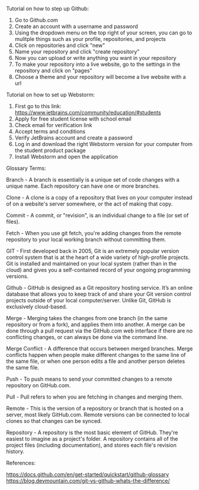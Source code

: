 Tutorial on how to step up Github:
1. Go to Github.com 
2. Create an account with a username and password
3. Using the dropdown menu on the top right of your screen, you can go to mulitple things such as your profile, repositories, and projects
4. Click on repositories and click "new"
5. Name your repository and click "create repository"
6. Now you can upload or write anything you want in your repository
7. To make your repository into a live website, go to the settings in the repository and click on "pages"
8. Choose a theme and your repository will become a live website with a url

Tutorial on how to set up Webstorm:
1. First go to this link: https://www.jetbrains.com/community/education/#students
2. Apply for free student license with school email
3. Check email for verification link
4. Accept terms and conditions
5. Verify JetBrains account and create a password
6. Log in and download the right Webstorm version for your computer from the student product package
7. Install Webstorm and open the application


Glossary Terms: 

Branch -  A branch is essentially is a unique set of code changes with a unique name. Each repository can have one or more branches.

Clone - A clone is a copy of a repository that lives on your computer instead of on a website's server somewhere, or the act of making that copy.

Commit - A commit, or "revision", is an individual change to a file (or set of files).

Fetch - When you use git fetch, you're adding changes from the remote repository to your local working branch without committing them.

GIT - First developed back in 2005, Git is an extremely popular version control system that is at the heart of a wide variety of high-profile projects. Git is installed and maintained on your local system (rather than in the cloud) and gives you a self-contained record of your ongoing programming versions.

Github - GitHub is designed as a Git repository hosting service. It’s an online database that allows you to keep track of and share your Git version control projects outside of your local computer/server. Unlike Git, GitHub is exclusively cloud-based.

Merge - Merging takes the changes from one branch (in the same repository or from a fork), and applies them into another. A merge can be done through a pull request via the GitHub.com web interface if there are no conflicting changes, or can always be done via the command line.

Merge Conflict - A difference that occurs between merged branches. Merge conflicts happen when people make different changes to the same line of the same file, or when one person edits a file and another person deletes the same file.

Push - To push means to send your committed changes to a remote repository on GitHub.com.

Pull - Pull refers to when you are fetching in changes and merging them.

Remote - This is the version of a repository or branch that is hosted on a server, most likely GitHub.com. Remote versions can be connected to local clones so that changes can be synced.

Repository - A repository is the most basic element of GitHub. They're easiest to imagine as a project's folder. A repository contains all of the project files (including documentation), and stores each file's revision history.

References: 

https://docs.github.com/en/get-started/quickstart/github-glossary
https://blog.devmountain.com/git-vs-github-whats-the-difference/
